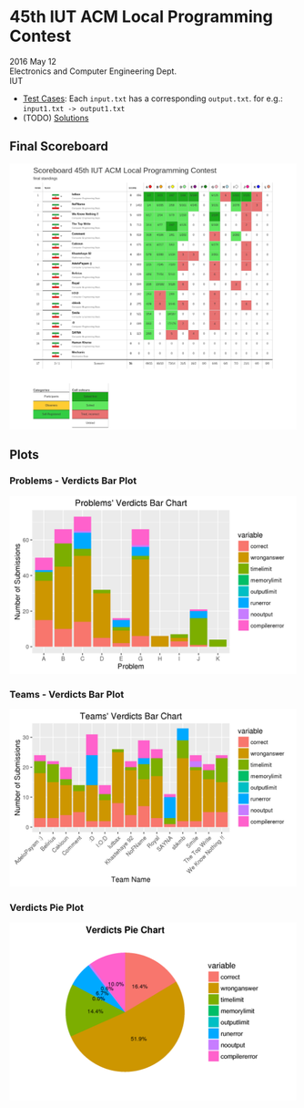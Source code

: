 # 45th IUT ACM Local Programming Contest
2016 May 12  
Electronics and Computer Engineering Dept.  
IUT

* [Test Cases](test-cases): Each `input.txt` has a corresponding `output.txt`. for e.g.: `input1.txt -> output1.txt`
* (TODO) [Solutions](solutions)

## Final Scoreboard
![Final Scoreboard](scoreboard.png)

## Plots

### Problems - Verdicts Bar Plot
![Problems - Verdicts](problems-verdicts.png)

### Teams - Verdicts Bar Plot
![Teams - Verdicts](teams-verdicts.png)

### Verdicts Pie Plot
![Verdicts](verdicts.png)
